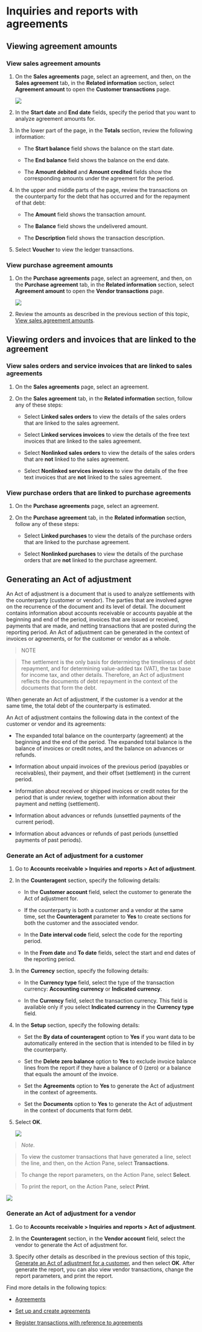 Inquiries and reports with agreements
=====================================

Viewing agreement amounts
-------------------------

### View sales agreement amounts

1.  On the **Sales agreements** page, select an agreement, and then, on the
    **Sales agreement** tab, in the **Related information** section, select
    **Agreement amount** to open the **Customer transactions** page.

    ![](media/14_Customer_transactions.png)
   
2.  In the **Start date** and **End date** fields, specify the period that you
    want to analyze agreement amounts for.

3.  In the lower part of the page, in the **Totals** section, review the
    following information:

     -   The **Start balance** field shows the balance on the start date.

     -   The **End balance** field shows the balance on the end date.

     -   The **Amount debited** and **Amount credited** fields show the corresponding
         amounts under the agreement for the period.

4.  In the upper and middle parts of the page, review the transactions on the
    counterparty for the debt that has occurred and for the repayment of that
    debt:

    -   The **Amount** field shows the transaction amount.

    -   The **Balance** field shows the undelivered amount.

    -   The **Description** field shows the transaction description.

5.  Select **Voucher** to view the ledger transactions.

### View purchase agreement amounts

1.  On the **Purchase agreements** page, select an agreement, and then, on the
    **Purchase agreement** tab, in the **Related information** section, select
    **Agreement amount** to open the **Vendor transactions** page.

    ![](media/15_Vendor_transactions.png)

2.  Review the amounts as described in the previous section of this topic, [View
    sales agreement amounts](#view-sales-agreement-amounts).

Viewing orders and invoices that are linked to the agreement
------------------------------------------------------------

### View sales orders and service invoices that are linked to sales agreements

1.  On the **Sales agreements** page, select an agreement.

2.  On the **Sales agreement** tab, in the **Related information** section,
    follow any of these steps:

    -   Select **Linked sales orders** to view the details of the sales orders that
    are linked to the sales agreement.

    -   Select **Linked services invoices** to view the details of the free text
    invoices that are linked to the sales agreement.

    -   Select **Nonlinked sales orders** to view the details of the sales orders
    that are **not** linked to the sales agreement.

    -   Select **Nonlinked services invoices** to view the details of the free text
    invoices that are **not** linked to the sales agreement.

### View purchase orders that are linked to purchase agreements

1.  On the **Purchase agreements** page, select an agreement.

2.  On the **Purchase agreement** tab, in the **Related information** section,
    follow any of these steps:

    -   Select **Linked purchases** to view the details of the purchase orders that
    are linked to the purchase agreement.

    -   Select **Nonlinked purchases** to view the details of the purchase orders
    that are **not** linked to the purchase agreement.

Generating an Act of adjustment
-------------------------------

An Act of adjustment is a document that is used to analyze settlements with the
counterparty (customer or vendor). The parties that are involved agree on the
recurrence of the document and its level of detail. The document contains
information about accounts receivable or accounts payable at the beginning and
end of the period, invoices that are issued or received, payments that are made,
and netting transactions that are posted during the reporting period. An Act of
adjustment can be generated in the context of invoices or agreements, or for the
customer or vendor as a whole.

> NOTE

> The settlement is the only basis for determining the timeliness of debt
  repayment, and for determining value-added tax (VAT), the tax base for income
  tax, and other details. Therefore, an Act of adjustment reflects the documents
  of debt repayment in the context of the documents that form the debt.

When generate an Act of adjustment, if the customer is a vendor at the same
time, the total debt of the counterparty is estimated.

An Act of adjustment contains the following data in the context of the customer
or vendor and its agreements:

   -  The expanded total balance on the counterparty (agreement) at the beginning
      and the end of the period. The expanded total balance is the balance of
      invoices or credit notes, and the balance on advances or refunds.

   -  Information about unpaid invoices of the previous period (payables or
      receivables), their payment, and their offset (settlement) in the current
      period.

   -  Information about received or shipped invoices or credit notes for the
      period that is under review, together with information about their payment
      and netting (settlement).

   -  Information about advances or refunds (unsettled payments of the current
      period).

   -  Information about advances or refunds of past periods (unsettled payments of
      past periods).

### Generate an Act of adjustment for a customer

1.  Go to **Accounts receivable \> Inquiries and reports \> Act of adjustment**.

2.  In the **Counteragent** section, specify the following details:

    -   In the **Customer account** field, select the customer to generate the Act
        of adjustment for.

    -   If the counterparty is both a customer and a vendor at the same time, set
        the **Counteragent** parameter to **Yes** to create sections for both the
        customer and the associated vendor.

    -   In the **Date interval code** field, select the code for the reporting
        period.

    -   In the **From date** and **To date** fields, select the start and end dates
        of the reporting period.

3.  In the **Currency** section, specify the following details:

    -   In the **Currency type** field, select the type of the transaction currency:
        **Accounting currency** or **Indicated currency**.

    -   In the **Currency** field, select the transaction currency. This field is
        available only if you select **Indicated currency** in the **Currency type**
        field.

4.  In the **Setup** section, specify the following details:

    -   Set the **By data of counteragent** option to **Yes** if you want data to be
        automatically entered in the section that is intended to be filled in by the
        counterparty.

    -   Set the **Delete zero balance** option to **Yes** to exclude invoice balance
        lines from the report if they have a balance of 0 (zero) or a balance that
        equals the amount of the invoice.

    -   Set the **Agreements** option to **Yes** to generate the Act of adjustment
        in the context of agreements.

    -   Set the **Documents** option to **Yes** to generate the Act of adjustment in
        the context of documents that form debt.

5.  Select **OK**.

    ![](media/16_Act_of_adjustment_(customers).png)

> *Note*.

> To view the customer transactions that have generated a line, select the
  line, and then, on the Action Pane, select **Transactions**.

> To change the report parameters, on the Action Pane, select **Select**.

> To print the report, on the Action Pane, select **Print**.

![](media/17_Act_of_adjustment.png)

### Generate an Act of adjustment for a vendor

1.  Go to **Accounts receivable \> Inquiries and reports \> Act of adjustment**.

2.  In the **Counteragent** section, in the **Vendor account** field, select the
    vendor to generate the Act of adjustment for.

3.  Specify other details as described in the previous section of this topic,
    [Generate an Act of adjustment for a
    customer](#generate-an-act-of-adjustment-for-a-customer), and then select
    **OK**. After generate the report, you can also view vendor transactions,
    change the report parameters, and print the report.

Find more details in the following topics:

-   [Agreements](rus-agreements.md)

-   [Set up and create agreements](rus-set-up-and-create-agreements.md)

-   [Register transactions with reference to
    agreements](rus-register-transactions-with-reference-to-agreements.md)
